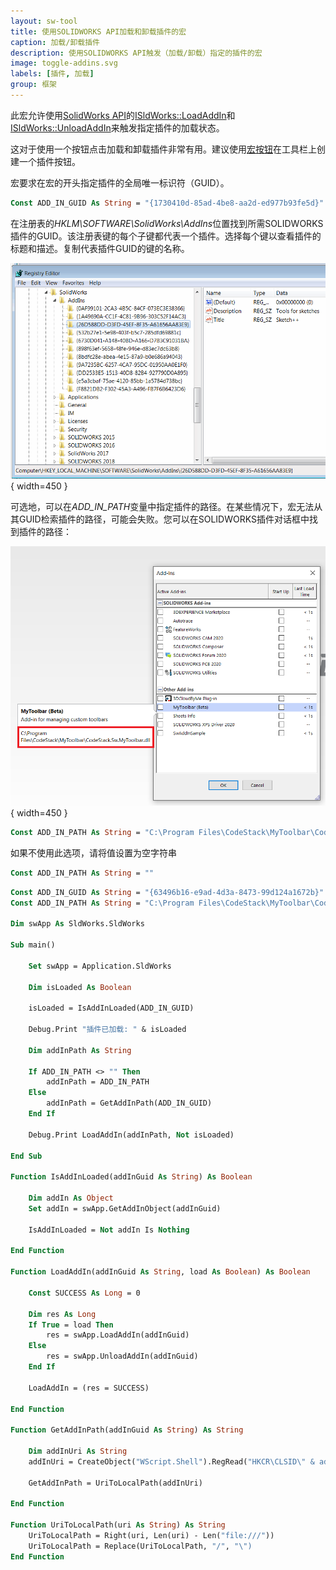 ```yaml
---
layout: sw-tool
title: 使用SOLIDWORKS API加载和卸载插件的宏
caption: 加载/卸载插件
description: 使用SOLIDWORKS API触发（加载/卸载）指定的插件的宏
image: toggle-addins.svg
labels: [插件, 加载]
group: 框架
---
```


此宏允许使用[SolidWorks API](https://help.solidworks.com/2018/english/api/sldworksapi/solidworks.interop.sldworks~solidworks.interop.sldworks.isldworks~loadaddin.html)的[ISldWorks::LoadAddIn](https://help.solidworks.com/2018/english/api/sldworksapi/solidworks.interop.sldworks~solidworks.interop.sldworks.isldworks~loadaddin.html)和[ISldWorks::UnloadAddIn](https://help.solidworks.com/2018/english/api/sldworksapi/solidworks.interop.sldworks~solidworks.interop.sldworks.isldworks~unloadaddin.html)来触发指定插件的加载状态。

这对于使用一个按钮点击加载和卸载插件非常有用。建议使用[宏按钮](/docs/codestack/solidworks-api/getting-started/macros/macro-buttons/)在工具栏上创建一个插件按钮。

宏要求在宏的开头指定插件的全局唯一标识符（GUID）。

```vb
Const ADD_IN_GUID As String = "{1730410d-85ad-4be8-aa2d-ed977b93fe5d}"
```

在注册表的*HKLM\SOFTWARE\SolidWorks\AddIns*位置找到所需SOLIDWORKS插件的GUID。该注册表键的每个子键都代表一个插件。选择每个键以查看插件的标题和描述。复制代表插件GUID的键的名称。

![注册表中的可用插件](addins-registry.png){ width=450 }

可选地，可以在*ADD_IN_PATH*变量中指定插件的路径。在某些情况下，宏无法从其GUID检索插件的路径，可能会失败。您可以在SOLIDWORKS插件对话框中找到插件的路径：

![SOLIDWORKS菜单中的插件列表](addins-list.png){ width=450 }

```vb
Const ADD_IN_PATH As String = "C:\Program Files\CodeStack\MyToolbar\CodeStack.Sw.MyToolbar.dll"
```

如果不使用此选项，请将值设置为空字符串

```vb
Const ADD_IN_PATH As String = ""
```

```vb
Const ADD_IN_GUID As String = "{63496b16-e9ad-4d3a-8473-99d124a1672b}"
Const ADD_IN_PATH As String = "C:\Program Files\CodeStack\MyToolbar\CodeStack.Sw.MyToolbar.dll"

Dim swApp As SldWorks.SldWorks

Sub main()

    Set swApp = Application.SldWorks
    
    Dim isLoaded As Boolean
    
    isLoaded = IsAddInLoaded(ADD_IN_GUID)
    
    Debug.Print "插件已加载: " & isLoaded
    
    Dim addInPath As String
    
    If ADD_IN_PATH <> "" Then
        addInPath = ADD_IN_PATH
    Else
        addInPath = GetAddInPath(ADD_IN_GUID)
    End If
    
    Debug.Print LoadAddIn(addInPath, Not isLoaded)
    
End Sub

Function IsAddInLoaded(addInGuid As String) As Boolean
    
    Dim addIn As Object
    Set addIn = swApp.GetAddInObject(addInGuid)
    
    IsAddInLoaded = Not addIn Is Nothing
    
End Function

Function LoadAddIn(addInGuid As String, load As Boolean) As Boolean
    
    Const SUCCESS As Long = 0
    
    Dim res As Long
    If True = load Then
        res = swApp.LoadAddIn(addInGuid)
    Else
        res = swApp.UnloadAddIn(addInGuid)
    End If
    
    LoadAddIn = (res = SUCCESS)
    
End Function

Function GetAddInPath(addInGuid As String) As String
    
    Dim addInUri As String
    addInUri = CreateObject("WScript.Shell").RegRead("HKCR\CLSID\" & addInGuid & "\InprocServer32\CodeBase")
    
    GetAddInPath = UriToLocalPath(addInUri)
    
End Function

Function UriToLocalPath(uri As String) As String
    UriToLocalPath = Right(uri, Len(uri) - Len("file:///"))
    UriToLocalPath = Replace(UriToLocalPath, "/", "\")
End Function
```